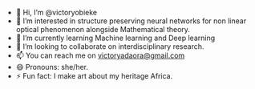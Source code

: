 - 👋 Hi, I’m @victoryobieke
- 👀 I’m interested in structure preserving neural networks for non linear optical phenomenon alongside Mathematical theory.
- 🌱 I’m currently learning Machine learning and Deep learning
- 💞️ I’m looking to collaborate on interdisciplinary research.
- 📫 You can reach me on victoryadaora@gmail.com
- 😄 Pronouns: she/her.
- ⚡ Fun fact: I make art about my heritage Africa.

<!---
victoryobieke/victoryobieke is a ✨ special ✨ repository because its `README.md` (this file) appears on your GitHub profile.
You can click the Preview link to take a look at your changes.
--->
